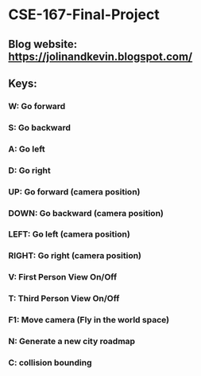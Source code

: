 # CSE-167-Final-Project  
## Blog website: https://jolinandkevin.blogspot.com/  
## Keys:
### W: Go forward
### S: Go backward
### A: Go left
### D: Go right
### UP: Go forward (camera position)
### DOWN: Go backward (camera position)
### LEFT: Go left (camera position)
### RIGHT: Go right (camera position)
### V: First Person View On/Off
### T: Third Person View On/Off
### F1: Move camera (Fly in the world space)
### N: Generate a new city roadmap
### C: collision bounding
